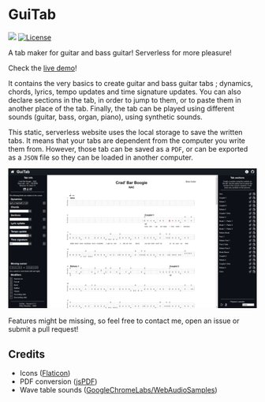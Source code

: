 # GuiTab

![](https://badgen.net/badge/version/0.1.7/blue)
[![License](https://img.shields.io/github/license/ArthurBeaulieu/GuiTab.svg)](https://github.com/ArthurBeaulieu/GuitTab/blob/master/LICENSE.md)

A tab maker for guitar and bass guitar! Serverless for more pleasure!

Check the [live demo](https://arthurbeaulieu.github.io/GuiTab/)!

It contains the very basics to create guitar and bass guitar tabs ; dynamics, chords, lyrics, tempo updates and time signature updates. You can also declare sections in the tab, in order to jump to them, or to paste them in another place of the tab. Finally, the tab can be played using different sounds (guitar, bass, organ, piano), using synthetic sounds.

This static, serverless website uses the local storage to save the written tabs. It means that your tabs are dependent from the computer you write them from. However, those tab can be saved as a `PDF`, or can be exported as a `JSON` file so they can be loaded in another computer.

<p>
  <img src="/img/demo.png" width="960" alt="guitab-demo"/>
</p>

Features might be missing, so feel free to contact me, open an issue or submit a pull request!

## Credits

- Icons ([Flaticon](https://www.flaticon.com/))
- PDF conversion ([jsPDF](https://github.com/MrRio/jsPDF))
- Wave table sounds ([GoogleChromeLabs/WebAudioSamples](https://github.com/GoogleChromeLabs/web-audio-samples/tree/gh-pages/samples/audio/wave-tables))
